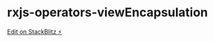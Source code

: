 # rxjs-operators-viewEncapsulation

[Edit on StackBlitz ⚡️](https://stackblitz.com/edit/base-angular-12-app-tr6evv)